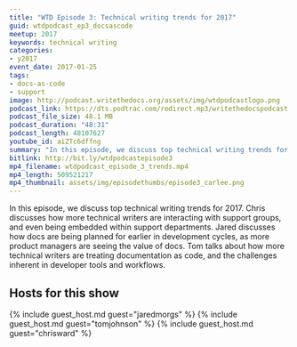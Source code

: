 ```yaml
---
title: "WTD Episode 3: Technical writing trends for 2017"
guid: wtdpodcast_ep3_docsascode
meetup: 2017
keywords: technical writing
categories:
- y2017
event_date: 2017-01-25
tags:
- docs-as-code
- support
image: http://podcast.writethedocs.org/assets/img/wtdpodcastlogo.png
podcast_link: https://dts.podtrac.com/redirect.mp3/writethedocspodcast.org/wtd_episode_3.mp3
podcast_file_size: 48.1 MB
podcast_duration: "48:31"
podcast_length: 48107627
youtube_id: aiZTc6dffng
summary: "In this episode, we discuss top technical writing trends for 2017. Chris discusses how more technical writers are interacting with support groups, and even being embedded within support departments. Jared discusses how docs are being planned for earlier in development cycles, as more product managers are seeing the value of docs. Tom talks about how more technical writers are treating documentation as code, and the challenges inherent in developer tools and workflows."
bitlink: http://bit.ly/wtdpodcastepisode3
mp4_filename: wtdpodcast_episode_3_trends.mp4
mp4_length: 509521217
mp4_thumbnail: assets/img/episodethumbs/episode3_carlee.png
---
```


In this episode, we discuss top technical writing trends for 2017. Chris discusses how more technical writers are interacting with support groups, and even being embedded within support departments. Jared discusses how docs are being planned for earlier in development cycles, as more product managers are seeing the value of docs. Tom talks about how more technical writers are treating documentation as code, and the challenges inherent in developer tools and workflows.

## Hosts for this show

{% include guest_host.md guest="jaredmorgs" %}
{% include guest_host.md guest="tomjohnson" %}
{% include guest_host.md guest="chrisward" %}
<div style="clear:both"></div>
